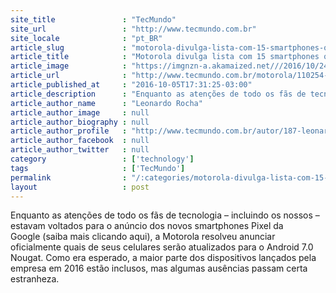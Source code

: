 ```yaml
---
site_title               : "TecMundo"
site_url                 : "http://www.tecmundo.com.br"
site_locale              : "pt_BR"
article_slug             : "motorola-divulga-lista-com-15-smartphones-que-vao-receber-o-android-nougat"
article_title            : "Motorola divulga lista com 15 smartphones que vão receber o Android Nougat"
article_image            : "https://imgnzn-a.akamaized.net///2016/10/24/24195438246485-t1200x480.jpg"
article_url              : "http://www.tecmundo.com.br/motorola/110254-motorola-divulga-lista-15-smartphones-receber-android-nougat.htm"
article_published_at     : "2016-10-05T17:31:25-03:00"
article_description      : "Enquanto as atenções de todo os fãs de tecnologia – incluindo os nossos – estavam voltados para o anúncio dos novos smartphones Pixel da Google (saiba mais clicando aqui), a Motorola resolveu anunciar oficialmente quais de seus celulares serão atualizados para o Android 7.0 Nougat. Como era esperado, a maior parte dos dispositivos lançados pela empresa em 2016 estão inclusos, mas algumas ausências passam certa estranheza."
article_author_name      : "Leonardo Rocha"
article_author_image     : null
article_author_biography : null
article_author_profile   : "http://www.tecmundo.com.br/autor/187-leonardo-rocha/"
article_author_facebook  : null
article_author_twitter   : null
category                 : ['technology']
tags                     : ['TecMundo']
permalink                : "/:categories/motorola-divulga-lista-com-15-smartphones-que-vao-receber-o-android-nougat/"
layout                   : post
---
```


Enquanto as atenções de todo os fãs de tecnologia – incluindo os nossos – estavam voltados para o anúncio dos novos smartphones Pixel da Google (saiba mais clicando aqui), a Motorola resolveu anunciar oficialmente quais de seus celulares serão atualizados para o Android 7.0 Nougat. Como era esperado, a maior parte dos dispositivos lançados pela empresa em 2016 estão inclusos, mas algumas ausências passam certa estranheza.
